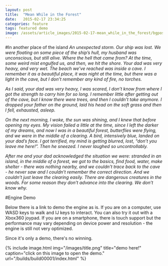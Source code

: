 ```yaml
---
layout: post
title:  "Mean While in the Forest"
date:   2015-02-17 23:34:25
categories: feature
tags: featured demo
image: /assets/article_images/2015-02-17-mean_while_in_the_forest/bgpost2.jpg
---
```

#In another place of the island
<i>An unexpected storm. Our ship was lost. We were floating on some piece of the ship’s hull, my husband was unconscious, but still alive. Where the hell that came from? At the time, some weird mist engulfed us, and then, we hit the shore. Your dad was very heavy, and very wet. The beach we’ve reached was inside a cave. I remember it as a beautiful place, it was night at the time, but there was a light in the cave, but I don’t remember any kind of fire, no torches.</i>

<i>As I said, your dad was very heavy, I was scared, I don’t know from where I got the strength to carry him for so long. I remember little after getting out of the cave, but I know there were trees, and then I couldn’t take anymore. I dropped your father on the ground, laid his head on the soft grass and then I fell, exhausted, asleep.</i>

<i>On the next morning, I woke, the sun was shining, and I knew that before opening my eyes. My vision failed a little at the time, since I left the darker of my dreams, and now I was in a beautiful forest, butterflies were flying, and we were in the middle of a clearing. A bird, intensively blue, landed on your dad’s face. I got terrified, my mind is getting blurred, lost, “don’t you leave me here!”. Then he sneezed. I never laughed so uncontrollably.</i>

<i>After me and your dad acknowledged the situation we were: stranded in an island, in the middle of a forest, we got to the basics, find food, water, make shelter - there was nothing nearby, and we couldn’t trace back to the cave - he never saw and I couldn’t remember the correct direction. And we couldn’t just leave the clearing easily. There are dangerous creatures in the woods. For some reason they don’t advance into the clearing. We don’t know why.</i>

#Engine Demo

Below there is a link to demo the engine as is. If you are on a computer, use WASD keys to walk and IJ keys to interact. You can also try it out with a Xbox360 joypad. If you are on a smartphone, there is touch support but the performance may vary depending on device power and resolution - the engine is still not very optimized.

Since it's only a demo, there's no winning.

{% include image.html img="/images/title.png" title="demo here!" caption="click on this image to open the demo." url="/builds/build00001/index.html" %}
